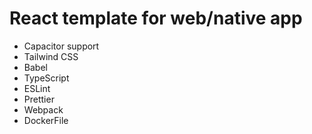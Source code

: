 # React template for web/native app

- Capacitor support
- Tailwind CSS
- Babel
- TypeScript
- ESLint
- Prettier
- Webpack
- DockerFile
